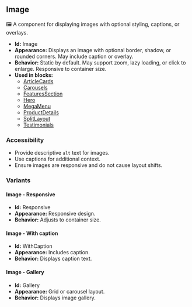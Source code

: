 ## Image
🖼️ A component for displaying images with optional styling, captions, or overlays.
- **Id:** Image
- **Appearance:** Displays an image with optional border, shadow, or rounded corners. May include caption or overlay.
- **Behavior:** Static by default. May support zoom, lazy loading, or click to enlarge. Responsive to container size.
- **Used in blocks:**
  - [ArticleCards](blocks.md#article-cards)
  - [Carousels](blocks.md#carousels)
  - [FeaturesSection](blocks.md#features-section)
  - [Hero](blocks.md#hero)
  - [MegaMenu](blocks.md#mega-menu)
  - [ProductDetails](blocks.md#product-details)
  - [SplitLayout](blocks.md#split-layout)
  - [Testimonials](blocks.md#testimonials)
### Accessibility
- Provide descriptive `alt` text for images.
- Use captions for additional context.
- Ensure images are responsive and do not cause layout shifts.

### Variants
#### Image - **Responsive**
- **Id:** Responsive
- **Appearance:** Responsive design.
- **Behavior:** Adjusts to container size.
#### Image - **With caption**
- **Id:** WithCaption
- **Appearance:** Includes caption.
- **Behavior:** Displays caption text.
#### Image - **Gallery**
- **Id:** Gallery
- **Appearance:** Grid or carousel layout.
- **Behavior:** Displays image gallery.
